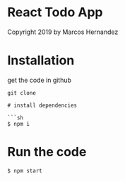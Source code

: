 # React Todo App

Copyright 2019 by Marcos Hernandez

# Installation

get the code in github
```
git clone

# install dependencies

```sh
$ npm i
```

# Run the code

```sh
$ npm start
```
